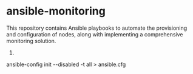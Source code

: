 # ansible-monitoring

This repository contains Ansible playbooks to automate the provisioning and configuration of nodes, along with implementing a comprehensive monitoring solution.

1)

ansible-config init --disabled -t all > ansible.cfg

